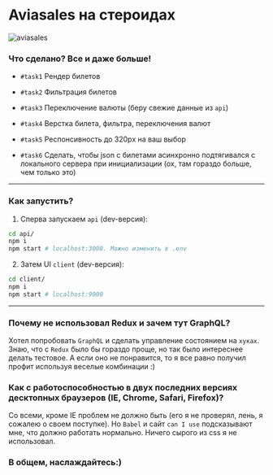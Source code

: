 # Aviasales на стероидах

![aviasales](https://raw.githubusercontent.com/KosyanMedia/test-tasks/master/aviasales/search_preview.png)

### Что сделано? Все и даже больше!
* `#task1` Рендер билетов



* `#task2` Фильтрация билетов



* `#task3` Переключение валюты (беру свежие данные из `api`)



* `#task4` Верстка билета, фильтра, переключения валют 

* `#task5` Респонсивность до 320px на ваш выбор

* `#task6` Сделать, чтобы json с билетами асинхронно подтягивался с локального сервера при инициализации (ох, там гораздо больше, чем только это)

---

### Как запустить?

1. Сперва запускаем `api` (dev-версия):
```bash
cd api/
npm i
npm start # localhost:3000. Можно изменить в .env
```
2. Затем UI `client` (dev-версия):
```bash
cd client/
npm i
npm start # localhost:9000
```

---

### Почему не использовал Redux и зачем тут GraphQL?

Хотел попробовать `GraphQL` и сделать управление состоянием на `хуках`. Знаю, что с `Redux` было бы гораздо проще, но так было интереснее делать тестовое. А если оно не понравится, то я все равно получил профит используя веселые комбинации :)

### Как с работоспособностью в двух последних версиях десктопных браузеров (IE, Chrome, Safari, Firefox)?
Со всеми, кроме IE проблем не должно быть (его я не проверял, лень, я сожалею о своем поступке). Но `Babel` и сайт `can I use` подсказывают мне, что должно работать нормально. Ничего сырого из css я не использовал.

### В общем, наслаждайтесь:)